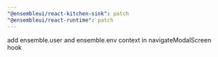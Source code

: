 ```yaml
---
"@ensembleui/react-kitchen-sink": patch
"@ensembleui/react-runtime": patch
---
```


add ensemble.user and ensemble.env context in navigateModalScreen hook
